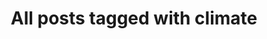 ---
layout: tag
title: "All posts tagged with climate"
permalink: /weblog/tags/climate/
taxonomy: climate
---